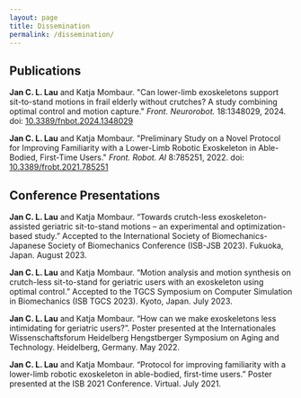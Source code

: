 ```yaml
---
layout: page
title: Dissemination
permalink: /dissemination/
---
```

## Publications

**Jan C. L. Lau** and Katja Mombaur. "Can lower-limb exoskeletons support sit-to-stand motions in frail elderly without crutches? A study combining optimal control and motion capture." *Front. Neurorobot.* 18:1348029, 2024. doi: [10.3389/fnbot.2024.1348029](https://doi.org/10.3389/fnbot.2024.1348029)

**Jan C. L. Lau** and Katja Mombaur. "Preliminary Study on a Novel Protocol for Improving Familiarity with a Lower-Limb Robotic Exoskeleton in Able-Bodied, First-Time Users." *Front. Robot. AI* 8:785251, 2022. doi: [10.3389/frobt.2021.785251](https://doi.org/10.3389/frobt.2021.785251)

## Conference Presentations

**Jan C. L. Lau** and Katja Mombaur. “Towards crutch-less exoskeleton-assisted geriatric sit-to-stand motions – an experimental and optimization-based study.” Accepted to the International Society of Biomechanics-Japanese Society of Biomechanics Conference (ISB-JSB 2023). Fukuoka, Japan. August 2023.

**Jan C. L. Lau** and Katja Mombaur. “Motion analysis and motion synthesis on crutch-less sit-to-stand for geriatric users with an exoskeleton using optimal control.” Accepted to the TGCS Symposium on Computer Simulation in Biomechanics (ISB TGCS 2023). Kyoto, Japan. July 2023.

**Jan C. L. Lau** and Katja Mombaur. “How can we make exoskeletons less intimidating for geriatric users?”. Poster presented at the Internationales Wissenschaftsforum Heidelberg Hengstberger Symposium on Aging and Technology. Heidelberg, Germany. May 2022.

**Jan C. L. Lau** and Katja Mombaur. “Protocol for improving familiarity with a lower-limb robotic exoskeleton in able-bodied, first-time users.” Poster presented at the ISB 2021 Conference. Virtual. July 2021.

